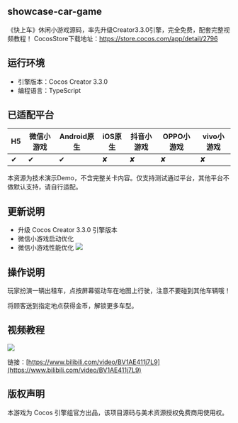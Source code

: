 ## showcase-car-game
《快上车》休闲小游戏源码，率先升级Creator3.3.0引擎，完全免费，配套完整视频教程！
CocosStore下载地址：https://store.cocos.com/app/detail/2796


## 运行环境
- 引擎版本：Cocos Creator 3.3.0
- 编程语言：TypeScript

## 已适配平台

| H5   | 微信小游戏 | Android原生 | iOS原生 | 抖音小游戏 | OPPO小游戏 | vivo小游戏 |
| ---- | ---------| ----------- | -------|-------|-------|-------|
| ✔    | ✔        | ✔           | ✘      |✘      |✘      |✘      |

本资源为技术演示Demo，不含完整关卡内容。仅支持测试通过平台，其他平台不做默认支持，请自行适配。

## 更新说明
- 升级 Cocos Creator 3.3.0 引擎版本
- 微信小游戏启动优化
- 微信小游戏性能优化
![](https://download.cocos.com/Cocos/CocosStore/screenshot/2021/08/798faf6cb9b22b77fa4a7b45fef386d845063.jpg)

## 操作说明
玩家扮演一辆出租车，点按屏幕驱动车在地图上行驶，注意不要碰到其他车辆哦！

将顾客送到指定地点获得金币，解锁更多车型。

## 视频教程
[![](https://download.cocos.com/Cocos/CocosStore/screenshot/2021/08/504f610b58d9c02c035da087f5ab9e8638053.jpg)](https://www.bilibili.com/video/BV1AE411j7L9)

链接：[https://www.bilibili.com/video/BV1AE411j7L9](https://www.bilibili.com/video/BV1AE411j7L9)

## 版权声明
本游戏为 Cocos 引擎组官方出品，该项目源码与美术资源授权免费商用使用权。